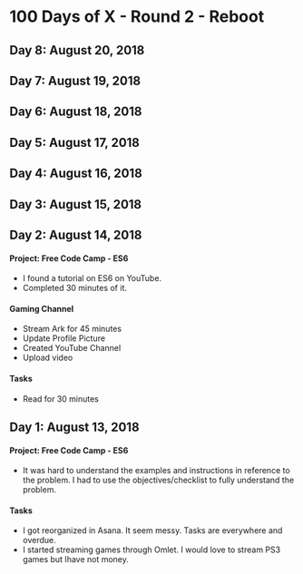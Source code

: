 # 100 Days of X - Round 2 - Reboot


## Day 8: August 20, 2018

## Day 7: August 19, 2018
## Day 6: August 18, 2018
## Day 5: August 17, 2018
## Day 4: August 16, 2018
## Day 3: August 15, 2018


## Day 2: August 14, 2018
#### Project: Free Code Camp - ES6 
- I found a tutorial on ES6 on YouTube.
- Completed 30 minutes of it.
#### Gaming Channel
- Stream Ark for 45 minutes
- Update Profile Picture
- Created YouTube Channel
- Upload video
#### Tasks
- Read for 30 minutes


## Day 1: August 13, 2018
#### Project: Free Code Camp - ES6 
- It was hard to understand the examples and instructions in reference to the problem. I had to use the objectives/checklist to fully understand the problem.
#### Tasks
- I got reorganized in Asana. It seem messy. Tasks are everywhere and overdue.
- I started streaming games through Omlet. I would love to stream PS3 games but Ihave not money.
